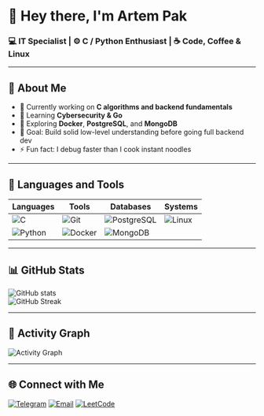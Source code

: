 # 👋 Hey there, I'm **Artem Pak**
### 💻 IT Specialist | ⚙️ C / Python Enthusiast | ☕ Code, Coffee & Linux  

---

## 🧠 About Me
- 🔭 Currently working on **C algorithms and backend fundamentals**
- 🌱 Learning **Cybersecurity & Go**
- 🧩 Exploring **Docker**, **PostgreSQL**, and **MongoDB**
- 🎯 Goal: Build solid low-level understanding before going full backend dev
- ⚡ Fun fact: I debug faster than I cook instant noodles  

---

## 🧰 Languages and Tools
| Languages | Tools | Databases | Systems |
|------------|--------|------------|----------|
| ![C](https://cdn.jsdelivr.net/gh/devicons/devicon/icons/c/c-original.svg) | ![Git](https://cdn.jsdelivr.net/gh/devicons/devicon/icons/git/git-original.svg) | ![PostgreSQL](https://cdn.jsdelivr.net/gh/devicons/devicon/icons/postgresql/postgresql-original.svg) | ![Linux](https://cdn.jsdelivr.net/gh/devicons/devicon/icons/linux/linux-original.svg) |
| ![Python](https://cdn.jsdelivr.net/gh/devicons/devicon/icons/python/python-original.svg) | ![Docker](https://cdn.jsdelivr.net/gh/devicons/devicon/icons/docker/docker-original.svg) | ![MongoDB](https://cdn.jsdelivr.net/gh/devicons/devicon/icons/mongodb/mongodb-original.svg) |  |

---

## 📊 GitHub Stats
![GitHub stats](https://github-readme-stats.vercel.app/api?username=ArtemPak289&show_icons=true&theme=tokyonight)  
![GitHub Streak](https://github-readme-streak-stats.herokuapp.com/?user=ArtemPak289&theme=tokyonight)

---

## 🧩 Activity Graph
![Activity Graph](https://github-readme-activity-graph.vercel.app/graph?username=ArtemPak289&theme=tokyo-night)

---

## 🌐 Connect with Me
[![Telegram](https://img.shields.io/badge/Telegram-%230077B5.svg?style=for-the-badge&logo=telegram&logoColor=white)](https://t.me/Artem20077)
[![Email](https://img.shields.io/badge/Email-Apple%20Mail-black?style=for-the-badge&logo=apple&logoColor=white)](mailto:artempak85@icloud.com)
[![LeetCode](https://img.shields.io/badge/LeetCode-orange?style=for-the-badge&logo=leetcode&logoColor=white)](https://www.leetcode.com/rx3evmoqym)
